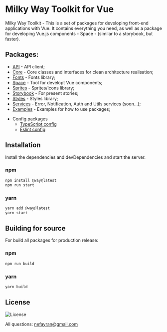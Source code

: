 # Milky Way Toolkit for Vue

Milky Way Toolkit - This is a set of packages for developing front-end applications with Vue. It contains everything you need, as well as a package for developing Vue.js components - Space - (similar to a storybook, but faster).

## Packages:

- [API](packages/api/README.md) - API client;
- [Core](packages/core/README.md) - Core classes and interfaces for clean architecture realisation;
- [Fonts](packages/fonts/README.md) - Fonts library;
- [Space](packages/space/README.md) - Tool for developt Vue components;
- [Sprites](packages/sprites/README.md) - Sprites/Icons library;
- [Storybook](packages/storybook/README.md) - For present stories;
- [Styles](packages/styles/README.md) - Styles library;
- [Services](packages/services/README.md) - Error, Notification, Auth and Utils services (soon...);
- [Examples](packages/examples/README.md) - Examples for how to use packages;
* Config packages
  * [TypeScript config](packages/config/tsconfig/README.md)
  * [Eslint config](packages/config/eslint-config/README.md)

## Installation

Install the dependencies and devDependencies and start the server.

### npm
```sh
npm install @way@latest
npm run start
```
### yarn
```sh
yarn add @way@latest
yarn start
```

## Building for source

For build all packages for production release:

### npm
```sh
npm run build
```
### yarn
```sh
yarn build
```

## License

<p align="left">
    <img src="https://img.shields.io/apm/l/vim-mode?style=flat" alt="License">
</p>

All questions: nefayran@gmail.com

